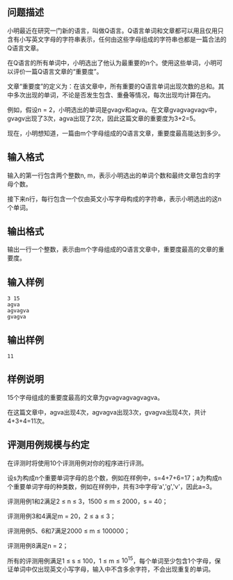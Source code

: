 

## 问题描述



小明最近在研究一门新的语言，叫做Q语言。Q语言单词和文章都可以用且仅用只含有小写英文字母的字符串表示，任何由这些字母组成的字符串也都是一篇合法的Q语言文章。

在Q语言的所有单词中，小明选出了他认为最重要的n个。使用这些单词，小明可以评价一篇Q语言文章的&ldquo;重要度&rdquo;。

文章&ldquo;重要度&rdquo;的定义为：在该文章中，所有重要的Q语言单词出现次数的总和。其中多次出现的单词，不论是否发生包含、重叠等情况，每次出现均计算在内。

例如，假设n = 2，小明选出的单词是gvagv和agva。在文章gvagvagvagv中，gvagv出现了3次，agva出现了2次，因此这篇文章的重要度为3+2=5。

现在，小明想知道，一篇由m个字母组成的Q语言文章，重要度最高能达到多少。



## 输入格式



输入的第一行包含两个整数n, m，表示小明选出的单词个数和最终文章包含的字母个数。

接下来n行，每行包含一个仅由英文小写字母构成的字符串，表示小明选出的这n个单词。



## 输出格式



输出一行一个整数，表示由m个字母组成的Q语言文章中，重要度最高的文章的重要度。



## 输入样例
```
3 15
agva
agvagva
gvagva
```
## 输出样例
```
11
```
## 样例说明



15个字母组成的重要度最高的文章为gvagvagvagvagva。

在这篇文章中，agva出现4次，agvagva出现3次，gvagva出现4次，共计4+3+4=11次。



## 评测用例规模与约定



在评测时将使用10个评测用例对你的程序进行评测。

设s为构成n个重要单词字母的总个数，例如在样例中，s=4+7+6=17；a为构成n个重要单词字母的种类数，例如在样例中，共有3中字母'a','g','v'，因此a=3。

评测用例1和2满足2 &le; n &le; 3，1500 &le; m &le; 2000，s = 40；

评测用例3和4满足m = 20，2 &le; a &le; 3；

评测用例5、6和7满足2000 &le; m &le; 100000；

评测用例8满足n = 2；

所有的评测用例满足1 &le; s &le; 100，1 &le; m &le; $10^{15}$，每个单词至少包含1个字母，保证单词中仅出现英文小写字母，输入中不含多余字符，不会出现重复的单词。